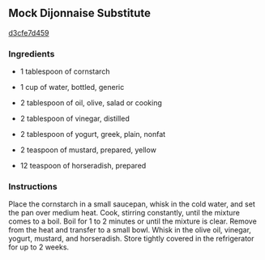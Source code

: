 ## Mock Dijonnaise Substitute

[d3cfe7d459](http://www.food.com/recipe/mock-dijonnaise-substitute-259702)

### Ingredients

 - 1 tablespoon of cornstarch

 - 1 cup of water, bottled, generic

 - 2 tablespoon of oil, olive, salad or cooking

 - 2 tablespoon of vinegar, distilled

 - 2 tablespoon of yogurt, greek, plain, nonfat

 - 2 teaspoon of mustard, prepared, yellow

 - 12 teaspoon of horseradish, prepared

### Instructions

Place the cornstarch in a small saucepan, whisk in the cold water, and set the pan over medium heat. Cook, stirring constantly, until the mixture comes to a boil. Boil for 1 to 2 minutes or until the mixture is clear. Remove from the heat and transfer to a small bowl. Whisk in the olive oil, vinegar, yogurt, mustard, and horseradish. Store tightly covered in the refrigerator for up to 2 weeks.